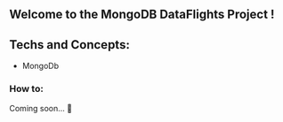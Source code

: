 ## Welcome to the MongoDB DataFlights Project !

## Techs and Concepts:

- MongoDb

### How to:

Coming soon... 🚧

